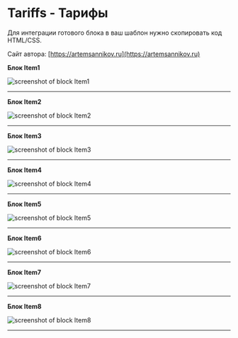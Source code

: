 Tariffs - Тарифы
=====================

Для интеграции готового блока в ваш шаблон нужно скопировать код HTML/CSS.

Сайт автора: [https://artemsannikov.ru](https://artemsannikov.ru)

**Блок Item1**

![screenshot of block Item1](https://user-images.githubusercontent.com/31792522/69080538-01b40500-0a5e-11ea-91d4-01bf4bbe9b32.jpg)

<hr>

**Блок Item2**

![screenshot of block Item2]()

<hr>

**Блок Item3**

![screenshot of block Item3]()

<hr>

**Блок Item4**

![screenshot of block Item4]()

<hr>

**Блок Item5**

![screenshot of block Item5]()

<hr>

**Блок Item6**

![screenshot of block Item6]()

<hr>

**Блок Item7**

![screenshot of block Item7]()

<hr>

**Блок Item8**

![screenshot of block Item8]()

<hr>